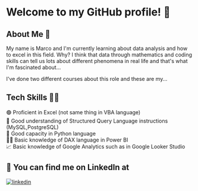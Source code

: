 # Welcome to my GitHub profile! 👋
## About Me 🚀


My name is Marco and I'm currently learning about data analysis and how to excel in this field. Why? I think that data through mathematics and coding skills can tell us lots about different phenomena in real life and that's what I'm fascinated about...

I've done two different courses about this role and these are my...
## Tech Skills 🧑‍💻​ 
🟢 Proficient in Excel (not same thing in VBA language)  
​🧠 Good understanding of Structured Query Language instructions (MySQL,PostgreSQL)  
🐍​ Good capacity in Python language  
👨‍💻​ Basic knowledge of DAX language in Power BI  
📈 Basic knowledge of Google Analytics such as in Google Looker Studio
## 🔗 You can find me on LinkedIn at  
[![linkedin](https://img.shields.io/badge/linkedin-0A66C2?style=for-the-badge&logo=linkedin&logoColor=white)](https://www.linkedin.com/in/marco-tripodi)
